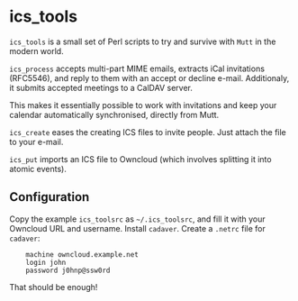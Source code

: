 ics_tools
=========

`ics_tools` is a small set of Perl scripts to try and
survive with `Mutt` in the modern world. 

`ics_process` accepts multi-part MIME emails, extracts iCal
invitations (RFC5546), and reply to them with an accept or
decline e-mail. Additionaly, it submits accepted meetings to
a CalDAV server.

This makes it essentially possible to work with invitations
and keep your calendar automatically synchronised, directly
from Mutt.

`ics_create` eases the creating ICS files to invite people.
Just attach the file to your e-mail.

`ics_put` imports an ICS file to Owncloud (which involves
splitting it into atomic events).

Configuration
-------------

Copy the example `ics_toolsrc` as `~/.ics_toolsrc`, and
fill it with your Owncloud URL and username. Install
`cadaver`. Create a `.netrc` file for `cadaver`:

        machine owncloud.example.net
        login john
        password j0hnp@ssw0rd

That should be enough!
